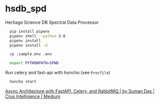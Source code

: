 # hsdb_spd

Heritage Science DB Spectral Data Processor

```bash
  pip install pipenv
  pipenv shell --python 3.8
  pipenv install
  pipenv install -d
```

```bash
  cp .sample.env .env
```

```bash
  export PYTHONPATH=$PWD
```

Run celery and fast-api with honcho (see `Procfile`)
```bash
  honcho start
```

[Async Architecture with FastAPI, Celery, and RabbitMQ | by Suman Das | Crux Intelligence | Medium][1]

[1]: https://medium.com/cuddle-ai/async-architecture-with-fastapi-celery-and-rabbitmq-c7d02903037
